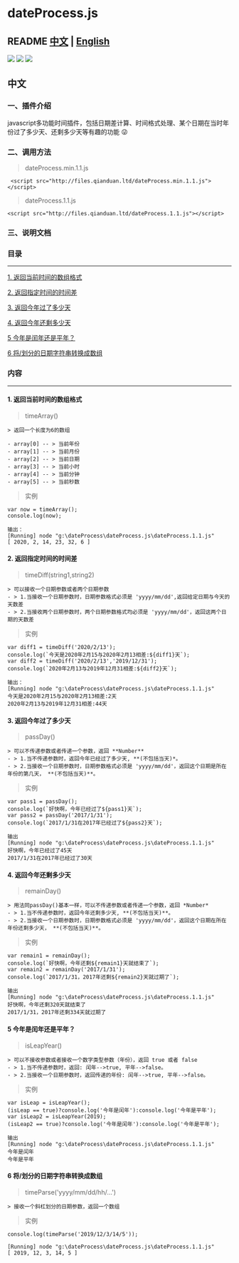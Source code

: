 # dateProcess.js
README [中文](#中文) | [English](#English)
---
[![](https://img.shields.io/badge/CDN-cdnLink-brightgreen.svg)](http://files.qianduan.ltd/dateProcess.min.1.1.js)
[![](https://img.shields.io/badge/blog-@myblog-important.svg)](http://www.xxrsblog.cn)
[![](https://img.shields.io/badge/docs-@docsCsdn-blue.svg)](http://www.xxrsblog.cn)
## 中文

### 一、插件介绍
javascript多功能时间插件，包括日期差计算、时间格式处理、某个日期在当时年份过了多少天、还剩多少天等有趣的功能 :stuck_out_tongue_winking_eye:
### 二、调用方法

> dateProcess.min.1.1.js

```
 <script src="http://files.qianduan.ltd/dateProcess.min.1.1.js"></script>
```
> dateProcess.1.1.js

```
<script src="http://files.qianduan.ltd/dateProcess.1.1.js"></script>
```
### 三、说明文档
### 目录

---
[1. 返回当前时间的数组格式](#1-%e8%bf%94%e5%9b%9e%e5%bd%93%e5%89%8d%e6%97%b6%e9%97%b4%e7%9a%84%e6%95%b0%e7%bb%84%e6%a0%bc%e5%bc%8f)

[2. 返回指定时间的时间差](#2-%e8%bf%94%e5%9b%9e%e6%8c%87%e5%ae%9a%e6%97%b6%e9%97%b4%e7%9a%84%e6%97%b6%e9%97%b4%e5%b7%ae)

[3. 返回今年过了多少天](#3-%e8%bf%94%e5%9b%9e%e4%bb%8a%e5%b9%b4%e8%bf%87%e4%ba%86%e5%a4%9a%e5%b0%91%e5%a4%a9)

[4. 返回今年还剩多少天](#4-%e8%bf%94%e5%9b%9e%e4%bb%8a%e5%b9%b4%e8%bf%98%e5%89%a9%e5%a4%9a%e5%b0%91%e5%a4%a9)

[5 今年是闰年还是平年？](#5-%e4%bb%8a%e5%b9%b4%e6%98%af%e9%97%b0%e5%b9%b4%e8%bf%98%e6%98%af%e5%b9%b3%e5%b9%b4)

[6 将/划分的日期字符串转换成数组](#6-%e5%b0%86%e5%88%92%e5%88%86%e7%9a%84%e6%97%a5%e6%9c%9f%e5%ad%97%e7%ac%a6%e4%b8%b2%e8%bd%ac%e6%8d%a2%e6%88%90%e6%95%b0%e7%bb%84)
### 内容
---
#### 1. 返回当前时间的数组格式
> timeArray() 
```
> 返回一个长度为6的数组
``` 
    - array[0] -- > 当前年份
    - array[1] -- > 当前月份
    - array[2] -- > 当前日期
    - array[3] -- > 当前小时
    - array[4] -- > 当前分钟
    - array[5] -- > 当前秒数
> 实例 
```
var now = timeArray();
console.log(now);

输出：
[Running] node "g:\dateProcess\dateProcess.js\dateProcess.1.1.js"
[ 2020, 2, 14, 23, 32, 6 ]
```
#### 2. 返回指定时间的时间差
> timeDiff(string1,string2) 
```
> 可以接收一个日期参数或者两个日期参数
- > 1.当接收一个日期参数时，日期参数格式必须是 'yyyy/mm/dd',返回给定日期与今天的天数差
- > 2.当接收两个日期参数时，两个日期参数格式均必须是 'yyyy/mm/dd'，返回这两个日期的天数差
```

> 实例 
```
var diff1 = timeDiff('2020/2/13');
console.log(`今天是2020年2月15与2020年2月13相差:${diff1}天`);
var diff2 = timeDiff('2020/2/13','2019/12/31');
console.log(`2020年2月13与2019年12月31相差:${diff2}天`);

输出：
[Running] node "g:\dateProcess\dateProcess.js\dateProcess.1.1.js"
今天是2020年2月15与2020年2月13相差:2天
2020年2月13与2019年12月31相差:44天
```
#### 3. 返回今年过了多少天
> passDay() 
```
> 可以不传递参数或者传递一个参数，返回 **Number**
- > 1.当不传递参数时，返回今年已经过了多少天, **(不包括当天)*。
- > 2.当接收一个日期参数时，日期参数格式必须是 'yyyy/mm/dd'，返回这个日期是所在年份的第几天， **(不包括当天)**。
```

> 实例 
```
var pass1 = passDay();
console.log(`好快啊，今年已经过了${pass1}天`);
var pass2 = passDay('2017/1/31');
console.log(`2017/1/31在2017年已经过了${pass2}天`);

输出
[Running] node "g:\dateProcess\dateProcess.js\dateProcess.1.1.js"
好快啊，今年已经过了45天
2017/1/31在2017年已经过了30天
```
#### 4. 返回今年还剩多少天
> remainDay() 
```
> 用法同passDay()基本一样，可以不传递参数或者传递一个参数，返回 *Number*
- > 1.当不传递参数时，返回今年还剩多少天, **(不包括当天)**。
- > 2.当接收一个日期参数时，日期参数格式必须是 'yyyy/mm/dd'，返回这个日期在所在年份还剩多少天， **(不包括当天)**。
```

> 实例
```
var remain1 = remainDay();
console.log(`好快啊，今年还剩${remain1}天就结束了`);
var remain2 = remainDay('2017/1/31');
console.log(`2017/1/31，2017年还剩${remain2}天就过期了`);

输出
[Running] node "g:\dateProcess\dateProcess.js\dateProcess.1.1.js"
好快啊，今年还剩320天就结束了
2017/1/31，2017年还剩334天就过期了
```
#### 5 今年是闰年还是平年？
> isLeapYear()
```
> 可以不接收参数或者接收一个数字类型参数（年份），返回 true 或者 false
- > 1.当不传递参数时，返回: 闰年-->true, 平年-->false。
- > 2.当接收一个日期参数时，返回传递的年份: 闰年-->true, 平年-->false。
```

> 实例
```
var isLeap = isLeapYear();
(isLeap == true)?console.log('今年是闰年'):console.log('今年是平年');
var isLeap2 = isLeapYear(2019);
(isLeap2 == true)?console.log('今年是闰年'):console.log('今年是平年');

输出
[Running] node "g:\dateProcess\dateProcess.js\dateProcess.1.1.js"
今年是闰年
今年是平年
```
#### 6 将/划分的日期字符串转换成数组
> timeParse('yyyy/mm/dd/hh/...') 
```
> 接收一个斜杠划分的日期参数，返回一个数组
```

> 实例 
```
console.log(timeParse('2019/12/3/14/5'));

[Running] node "g:\dateProcess\dateProcess.js\dateProcess.1.1.js"
[ 2019, 12, 3, 14, 5 ]
```